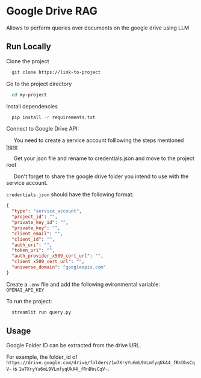 
# Google Drive RAG 

Allows to perform queries over documents on the google drive using LLM 


## Run Locally

Clone the project

```bash
  git clone https://link-to-project
```

Go to the project directory

```bash
  cd my-project
```

Install dependencies

```bash
  pip install -r requirements.txt
```
Connect to Google Drive API: 
    
&nbsp;&nbsp;&nbsp;&nbsp;&nbsp;You need to create a service account folllowing the steps mentioned [here](https://cloud.google.com/iam/docs/keys-create-delete)

&nbsp;&nbsp;&nbsp;&nbsp;&nbsp;Get your json file and rename to credentials.json and move to the project root

&nbsp;&nbsp;&nbsp;&nbsp;&nbsp;Don't forget to share the google drive folder you intend to use with the service account.

`credentials.json` should have the following format:

```JSON
{
  "type": "service_account",
  "project_id": "",
  "private_key_id": "",
  "private_key": "",
  "client_email": "",
  "client_id": "",
  "auth_uri": "",
  "token_uri": "",
  "auth_provider_x509_cert_url": "",
  "client_x509_cert_url": "",
  "universe_domain": "googleapis.com"
}
```

Create a `.env` file and add the following evironmental variable:
`OPENAI_API_KEY`
  
To run the project:
```bash
  streamlit run query.py
```


## Usage

Google Folder ID can be extracted from the drive URL.

For example, the folder_id of `https://drive.google.com/drive/folders/1w7XryYu6mL9VLmfyqUkA4_fRnDbsCqV-` is `1w7XryYu6mL9VLmfyqUkA4_fRnDbsCqV-`.
